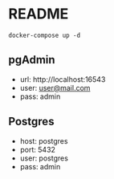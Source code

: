 # README

```
docker-compose up -d
```

## pgAdmin

* url: http://localhost:16543
* user: user@mail.com
* pass: admin


## Postgres

* host: postgres
* port: 5432
* user: postgres
* pass: admin
